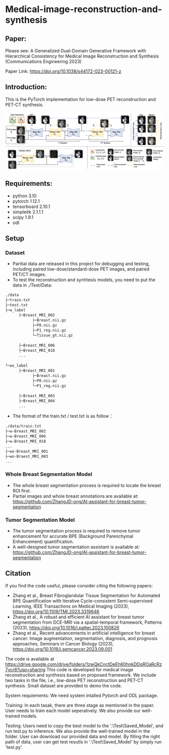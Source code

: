 # Medical-image-reconstruction-and-synthesis

## Paper:
Please see: A Generalized Dual-Domain Generative Framework with Hierarchical Consistency for Medical Image Reconstruction and Synthesis (Communications Engineering 2023)

Paper Link: https://doi.org/10.1038/s44172-023-00121-z

## Introduction:
This is the PyTorch implementation for low-dose PET reconstruction and PET-CT synthesis.

![Image](https://github.com/ZhangJD-ong/Iterative-Cycle-consistent-Semi-supervised-Learning-for-fibroglandular-tissue-segmentation/blob/main/img/Framework.png)

## Requirements:
* python 3.10
* pytorch 1.12.1
* tensorboard 2.10.1
* simpleitk 2.1.1.1
* scipy 1.9.1
* odl

## Setup

### Dataset
* Paritial data are released in this project for debugging and testing, including paired low-dose/standard-dose PET images, and paired PET/CT images. 
* To test the reconstruction and synhtesis models, you need to put the data in ./Test/Data:

```
./data
├─train.txt
├─test.txt
├─w_label
      ├─Breast_MRI_002
            ├─Breast.nii.gz
            ├─P0.nii.gz
            ├─P1_reg.nii.gz
            └─Tissue_gt.nii.gz

      ├─Breast_MRI_006
      ├─Breast_MRI_018
      ...

└─wo_label
      ├─Breast_MRI_001
            ├─Breast.nii.gz
            ├─P0.nii.gz
            └─P1_reg.nii.gz

      ├─Breast_MRI_003
      ├─Breast_MRI_004
      ...
```
* The format of the train.txt / test.txt is as follow：
```
./data/train.txt
├─w-Breast_MRI_002
├─w-Breast_MRI_006
├─w-Breast_MRI_018
...
├─wo-Breast_MRI_001
├─wo-Braest_MRI_003
...
```

### Whole Breast Segmentation Model
* The whole breast segmentation process is required to locate the breast ROI first.
* Partial images and whole breast annotations are available at: https://github.com/ZhangJD-ong/AI-assistant-for-breast-tumor-segmentation

### Tumor Segmentation Model
* The tumor segmentation process is required to remove tumor enhancement for accurate BPE (Background Parenchymal Enhancement) quantification.
* A well-designed tumor segmentation assistant is available at: https://github.com/ZhangJD-ong/AI-assistant-for-breast-tumor-segmentation

## Citation
If you find the code useful, please consider citing the following papers:
* Zhang et al., Breast Fibroglandular Tissue Segmentation for Automated BPE Quantification with Iterative Cycle-consistent Semi-supervised Learning, IEEE Transactions on Medical Imaging (2023), https://doi.org/10.1109/TMI.2023.3319646
* Zhang et al., A robust and efficient AI assistant for breast tumor segmentation from DCE-MRI via a spatial-temporal framework, Patterns (2023), https://doi.org/10.1016/j.patter.2023.100826
* Zhang et al., Recent advancements in artificial intelligence for breast cancer: Image augmentation, segmentation, diagnosis, and prognosis approaches, Seminars in Cancer Biology (2023), https://doi.org/10.1016/j.semcancer.2023.09.001






The code is available at https://drive.google.com/drive/folders/1zwQkCnctDeEh60hnkDDqROaRcRz7ycr8?usp=sharing
This code is developed for medical image reconstruction and synthesis based on proposed framework.
We include two tasks in the file, i.e., low-dose PET reconstruction and PET-CT synthesis.
Small dataset are provided to demo the code.

System requiements:
We need system intalled Pytorch and ODL package.

Training:
In each tasak, there are three stage as mentioned in the paper. User needs to train each model seperatively. We also provide our well-trained models.


Testing:
Users need to copy the best model to the '.\Test\Saved_Model', and run test.py to inference. 
We also provide the well-trained model in the folder.
User can download our provided data and model. By filling the right path of data, user can get test resutls in '.\Test\Saved_Model' by simply run 'test.py'.


